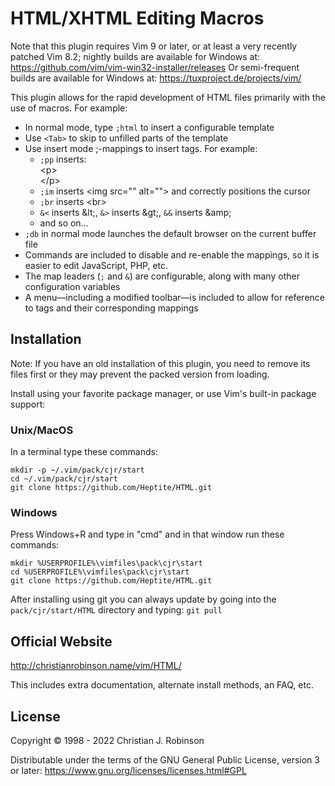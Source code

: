 # HTML/XHTML Editing Macros

Note that this plugin requires Vim 9 or later, or at least a very recently
patched Vim 8.2; nightly builds are available for Windows at:
<https://github.com/vim/vim-win32-installer/releases>
Or semi-frequent builds are available for Windows at:
<https://tuxproject.de/projects/vim/>

This plugin allows for the rapid development of HTML files primarily with the
use of macros. For example:

* In normal mode, type `;html` to insert a configurable template
* Use `<Tab>` to skip to unfilled parts of the template
* Use insert mode ;-mappings to insert tags. For example:
  * `;pp` inserts:  
    &lt;p&gt;  
    &lt;/p&gt;
  * `;im` inserts &lt;img src="" alt=""&gt; and correctly positions the cursor
  * `;br` inserts &lt;br&gt;
  * `&<` inserts &amp;lt;, `&>` inserts &amp;gt;, `&&` inserts &amp;amp;
  * and so on...
* `;db` in normal mode launches the default browser on the current buffer file
* Commands are included to disable and re-enable the mappings, so it is easier
  to edit JavaScript, PHP, etc.
* The map leaders (`;` and `&`) are configurable, along with many other
  configuration variables
* A menu―including a modified toolbar―is included to allow for reference to
  tags and their corresponding mappings

## Installation

Note: If you have an old installation of this plugin, you need to remove its
files first or they may prevent the packed version from loading.

Install using your favorite package manager, or use Vim's built-in package
support:

### Unix/MacOS

In a terminal type these commands:

```
mkdir -p ~/.vim/pack/cjr/start
cd ~/.vim/pack/cjr/start
git clone https://github.com/Heptite/HTML.git
```

### Windows

Press Windows+R and type in "cmd" and in that window run these commands:

```
mkdir %USERPROFILE%\vimfiles\pack\cjr\start
cd %USERPROFILE%\vimfiles\pack\cjr\start
git clone https://github.com/Heptite/HTML.git
```

After installing using git you can always update by going into the
`pack/cjr/start/HTML` directory and typing: `git pull`

## Official Website

<http://christianrobinson.name/vim/HTML/>

This includes extra documentation, alternate install methods, an FAQ, etc.

## License

Copyright © 1998 - 2022 Christian J. Robinson

Distributable under the terms of the GNU General Public License, version 3 or
later:  <https://www.gnu.org/licenses/licenses.html#GPL>
